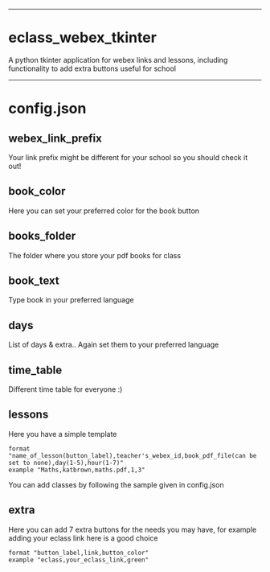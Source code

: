 ***
# eclass_webex_tkinter
A python tkinter application for webex links and lessons, including functionality to add extra buttons useful for school
***

# config.json
##  webex_link_prefix 
Your link prefix might be different for your school so you should check it out!

##  book_color
Here you can set your preferred color for the book button

##  books_folder 
The folder where you store your pdf books for class

##  book_text
Type book in your preferred language

##  days 
List of days & extra.. Again set them to your preferred language

##  time_table
Different time table for everyone :)
##  lessons
Here you have a simple template
```
format "name_of_lesson(button_label),teacher's_webex_id,book_pdf_file(can be set to none),day(1-5),hour(1-7)"
example "Maths,katbrown,maths.pdf,1,3"
```
You can add classes by following the sample given in config.json

## extra
Here you can add 7 extra buttons for the needs you may have, for example adding
your eclass link here is a good choice
```
format "button_label,link,button_color"
example "eclass,your_eclass_link,green"
```

